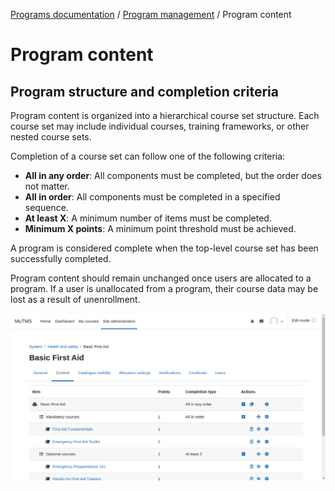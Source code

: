 [Programs documentation](index.md) / [Program management](management_index.md) / Program content

# Program content

## Program structure and completion criteria

Program content is organized into a hierarchical course set structure. Each course set may include individual courses,
training frameworks, or other nested course sets.

Completion of a course set can follow one of the following criteria:
- **All in any order**: All components must be completed, but the order does not matter.
- **All in order**: All components must be completed in a specified sequence.
- **At least X**: A minimum number of items must be completed.
- **Minimum X points**: A minimum point threshold must be achieved.

A program is considered complete when the top-level course set has been successfully completed.

Program content should remain unchanged once users are allocated to a program. If a user is unallocated from a program,
their course data may be lost as a result of unenrollment.

![Program content](img/program_content.png)
